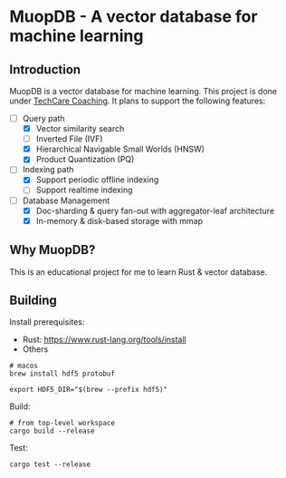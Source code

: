 # MuopDB - A vector database for machine learning

## Introduction

MuopDB is a vector database for machine learning. This project is done under [TechCare Coaching](https://techcarecoaching.com/). It plans to support the following features:

- [ ] Query path
  - [x] Vector similarity search
  - [ ] Inverted File (IVF)
  - [x] Hierarchical Navigable Small Worlds (HNSW)
  - [x] Product Quantization (PQ)
- [ ] Indexing path
  - [x] Support periodic offline indexing
  - [ ] Support realtime indexing
- [ ] Database Management
  - [x] Doc-sharding & query fan-out with aggregator-leaf architecture
  - [x] In-memory & disk-based storage with mmap

## Why MuopDB?
This is an educational project for me to learn Rust & vector database.

## Building

Install prerequisites:
* Rust: https://www.rust-lang.org/tools/install
* Others
```
# macos
brew install hdf5 protobuf

export HDF5_DIR="$(brew --prefix hdf5)"
```

Build:
```
# from top-level workspace
cargo build --release
```

Test:
```
cargo test --release
```
